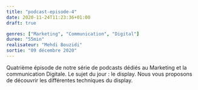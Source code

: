```yaml
---
title: "podcast-episode-4"
date: 2020-11-24T11:23:36+01:00
draft: true

genres: ["Marketing", "Communication", "Digital"]
duree: "55min"
realisateur: "Mehdi Bouzidi"
sortie: "09 décembre 2020"
---
```


Quatrième épisode de notre série de podcasts dédiés au Marketing et la communication Digitale. Le sujet du jour : le display. Nous vous proposons de découvrir les différentes techniques du display.